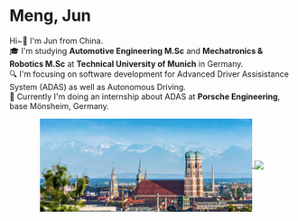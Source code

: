 # Meng, Jun
Hi~:wave: I'm Jun from China.  
:mortar_board: I'm studying **Automotive Engineering M.Sc** and **Mechatronics & Robotics M.Sc** at **Technical University of Munich** in Germany.  
:mag: I'm focusing on software development for Advanced Driver Assisistance System (ADAS) as well as Autonomous Driving.  
:briefcase: Currently I'm doing an internship about ADAS at **Porsche Engineering**, base Mönsheim, Germany.  

<!--
status card referred from
https://github.com/anuraghazra/github-readme-stats
-->
<!-- ![Anurag's GitHub stats](https://github-readme-stats.vercel.app/api?username=junmeng6025&show_icons=true&hide=prs) -->
<!-- ![Top Langs](https://github-readme-stats.vercel.app/api/top-langs/?username=junmeng6025&layout=compact&hide=jupyter%20notebook) -->
<div align='center'>
  <a href="munich.png">
    <img align="center" src="munich-small.png" height="165"/>
  </a>
  <a href="https://github.com/anuraghazra/github-readme-stats">
    <img align="center" src="https://github-readme-stats.vercel.app/api/top-langs/?username=junmeng6025&langs_count=6&layout=compact&hide=jupyter%20notebook,CMake,Makefile&theme=Gradient" />
  </a>
</div>

<!-- I have experience & interest in:
- Application of Deep Learning / CV in Autonomous Driving
- ROS, ROS2 software development
- Stereo depth estimation
- AprilTag detection
- A html beginner, trying to build a personal homepage -->

<!---
junmeng6025/junmeng6025 is a ✨ special ✨ repository because its `README.md` (this file) appears on your GitHub profile.
You can click the Preview link to take a look at your changes.
--->
